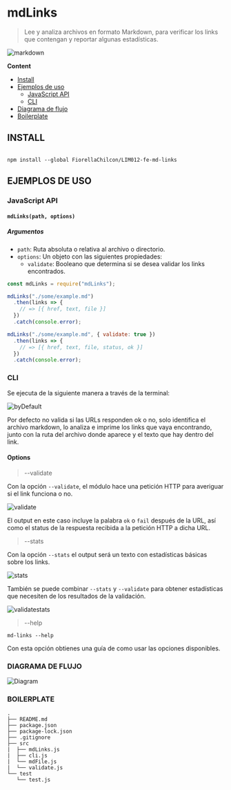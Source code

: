 # mdLinks

> Lee y analiza archivos en formato Markdown, para verificar los links que contengan y reportar algunas estadísticas.

![markdown](https://user-images.githubusercontent.com/58056552/89209909-cbcf9600-d584-11ea-819a-0be61a8fd36a.png)

__Content__
- [Install](#install)
- [Ejemplos de uso](#ejemplos-de-uso)
  - [JavaScript API](#javaScript-api)
  - [CLI](#cli)
- [Diagrama de flujo](#diagrama-de-flujo)
- [Boilerplate](#boilerplate)

## INSTALL
``` set up

npm install --global FiorellaChilcon/LIM012-fe-md-links

```

## EJEMPLOS DE USO

### JavaScript API
#### `mdLinks(path, options)`

##### Argumentos

- `path`: Ruta absoluta o relativa al archivo o directorio.
- `options`: Un objeto con las siguientes propiedades:
  * `validate`: Booleano que determina si se desea validar los links
    encontrados.

```js
const mdLinks = require("mdLinks");

mdLinks("./some/example.md")
  .then(links => {
    // => [{ href, text, file }]
  })
  .catch(console.error);

mdLinks("./some/example.md", { validate: true })
  .then(links => {
    // => [{ href, text, file, status, ok }]
  })
  .catch(console.error);
```

### CLI
Se ejecuta de la siguiente manera a través de la terminal:

![byDefault](https://user-images.githubusercontent.com/58056552/80850029-682d7980-8bdf-11ea-8a7f-a140b321d184.PNG)

Por defecto no valida si las URLs responden ok o no, solo identifica el archivo markdown, lo analiza e imprime los links que vaya encontrando, junto con la ruta del archivo donde aparece y el texto que hay dentro del link.

#### Options

> --validate

Con la opción `--validate`, el módulo hace una petición HTTP para
averiguar si el link funciona o no.

![validate](https://user-images.githubusercontent.com/58056552/80850052-87c4a200-8bdf-11ea-8896-480bce628709.PNG)

El output en este caso incluye la palabra `ok` o `fail` después de
la URL, así como el status de la respuesta recibida a la petición HTTP a dicha URL.

> --stats

Con la opción `--stats` el output será un texto con estadísticas
básicas sobre los links.

![stats](https://user-images.githubusercontent.com/58056552/80850058-99a64500-8bdf-11ea-84e9-963f59ad1edd.PNG)

También se puede combinar `--stats` y `--validate` para obtener estadísticas que
necesiten de los resultados de la validación.

![validatestats](https://user-images.githubusercontent.com/58056552/80850067-a9be2480-8bdf-11ea-9a23-66c8722d8de6.PNG)

> --help

```
md-links --help
```

Con esta opción obtienes una guía de como usar las opciones disponibles.

### DIAGRAMA DE FLUJO
![Diagram](https://user-images.githubusercontent.com/58056552/80736415-b8211900-8ad7-11ea-8a36-454a7177f7a6.png)

### BOILERPLATE
```text
.
├── README.md
├── package.json
├── package-lock.json
├── .gitignore
├── src
|  ├── mdLinks.js
|  ├── cli.js
|  └── mdFile.js
|  └── validate.js
└── test
   └── test.js
```
